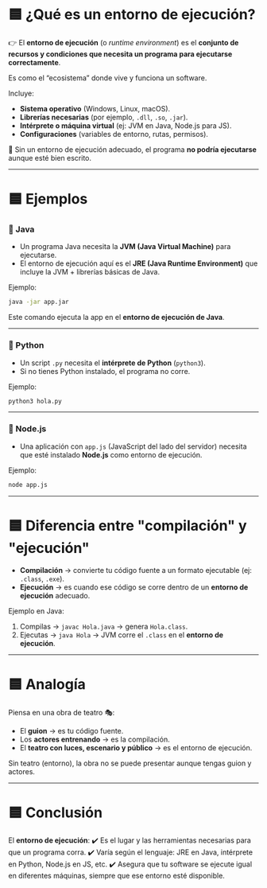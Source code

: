 # 🟦 ¿Qué es un entorno de ejecución?

👉 El **entorno de ejecución** (o *runtime environment*) es el **conjunto de recursos y condiciones que necesita un programa para ejecutarse correctamente**.

Es como el “ecosistema” donde vive y funciona un software.

Incluye:

* **Sistema operativo** (Windows, Linux, macOS).
* **Librerías necesarias** (por ejemplo, `.dll`, `.so`, `.jar`).
* **Intérprete o máquina virtual** (ej: JVM en Java, Node.js para JS).
* **Configuraciones** (variables de entorno, rutas, permisos).

📌 Sin un entorno de ejecución adecuado, el programa **no podría ejecutarse** aunque esté bien escrito.

---

# 🟦 Ejemplos

### 🔹 Java

* Un programa Java necesita la **JVM (Java Virtual Machine)** para ejecutarse.
* El entorno de ejecución aquí es el **JRE (Java Runtime Environment)** que incluye la JVM + librerías básicas de Java.

Ejemplo:

```bash
java -jar app.jar
```

Este comando ejecuta la app en el **entorno de ejecución de Java**.

---

### 🔹 Python

* Un script `.py` necesita el **intérprete de Python** (`python3`).
* Si no tienes Python instalado, el programa no corre.

Ejemplo:

```bash
python3 hola.py
```

---

### 🔹 Node.js

* Una aplicación con `app.js` (JavaScript del lado del servidor) necesita que esté instalado **Node.js** como entorno de ejecución.

Ejemplo:

```bash
node app.js
```

---

# 🟦 Diferencia entre "compilación" y "ejecución"

* **Compilación** → convierte tu código fuente a un formato ejecutable (ej: `.class`, `.exe`).
* **Ejecución** → es cuando ese código se corre dentro de un **entorno de ejecución** adecuado.

Ejemplo en Java:

1. Compilas → `javac Hola.java` → genera `Hola.class`.
2. Ejecutas → `java Hola` → JVM corre el `.class` en el **entorno de ejecución**.

---

# 🟦 Analogía

Piensa en una obra de teatro 🎭:

* El **guion** → es tu código fuente.
* Los **actores entrenando** → es la compilación.
* El **teatro con luces, escenario y público** → es el entorno de ejecución.

Sin teatro (entorno), la obra no se puede presentar aunque tengas guion y actores.

---

# 🟦 Conclusión

El **entorno de ejecución**:
✔️ Es el lugar y las herramientas necesarias para que un programa corra.
✔️ Varía según el lenguaje: JRE en Java, intérprete en Python, Node.js en JS, etc.
✔️ Asegura que tu software se ejecute igual en diferentes máquinas, siempre que ese entorno esté disponible.
